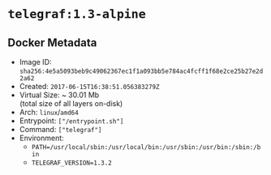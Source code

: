# `telegraf:1.3-alpine`

## Docker Metadata

- Image ID: `sha256:4e5a5093beb9c49062367ec1f1a093bb5e784ac4fcff1f68e2ce25b27e2d2a62`
- Created: `2017-06-15T16:38:51.056383279Z`
- Virtual Size: ~ 30.01 Mb  
  (total size of all layers on-disk)
- Arch: `linux`/`amd64`
- Entrypoint: `["/entrypoint.sh"]`
- Command: `["telegraf"]`
- Environment:
  - `PATH=/usr/local/sbin:/usr/local/bin:/usr/sbin:/usr/bin:/sbin:/bin`
  - `TELEGRAF_VERSION=1.3.2`
